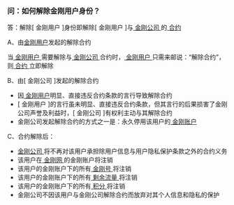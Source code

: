 ### 问：如何解除金刚用户身份？

答：解除[ 金刚用户 ]身份即解除[ 金刚用户 ]与[ 金刚公司 ]()的[ 合约 ]()

A、由[金刚用户]()发起的解除合约

当[ 金刚用户 ]()需要解除与[ 金刚公司 ]()合约时，[ 金刚用户 ]()只需来邮说：“解除合约”，则[ 合约 ]()立即解除

B、由[ 金刚公司 ]发起的解除合约

- 因[ 金刚用户]()明显、直接违反合约条款的言行导致解除合约
- [ 金刚用户 ]的言行虽未明显、直接违反合约条款，但其言行的后果损害了金刚公司声誉及利益时，[ 金刚公司 ]有权利主动与其解除合约
- 金刚公司发起解除合约的方式之一是：永久停用该用户的[ 金刚账户 ]()

C、合约解除后：

- [ 金刚公司 ]()将不再对该用户承担除用户信息与用户隐私保护条款之外的合约义务
- 该用户在[ 金刚网 ]()的金刚账户将注销
- 该用户的金刚账户下的所有[ 金刚号 ]()将注销
- 该用户的金刚账户下的所有[ 剩余流量 ]()将注销
- 该用户的金刚账户下的所有[ 积分 ]()将注销
- 金刚公司不因该用户与金刚公司解除合约而放弃对其个人信息和隐私的保护
